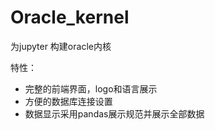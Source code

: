 # Oracle_kernel

为jupyter 构建oracle内核

特性：
- 完整的前端界面，logo和语言展示
- 方便的数据库连接设置
- 数据显示采用pandas展示规范并展示全部数据
